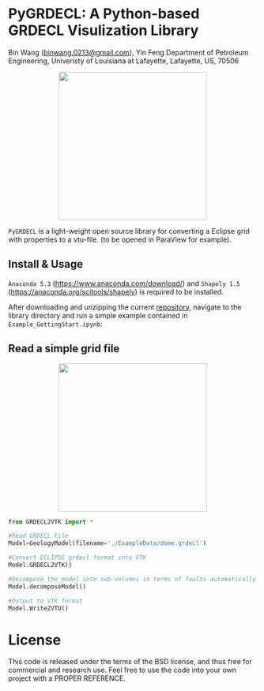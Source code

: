 PyGRDECL: A Python-based GRDECL Visulization Library
==============================================================================================
Bin Wang (binwang.0213@gmail.com), Yin Feng
Department of Petroleum Engineering, Univeristy of Louisiana at Lafayette, Lafayette, US, 70506

<p align="center">
  <img src = "https://github.com/BinWang0213/PyGRDECL/blob/master/img/GridPreview.png" height="300">
</p>

`PyGRDECL` is a light-weight open source library for converting a Eclipse grid with properties to a vtu-file.
(to be opened in ParaView for example). 

## Install & Usage

`Anaconda 5.3` (https://www.anaconda.com/download/) and `Shapely 1.5` (https://anaconda.org/scitools/shapely) is required to be installed.

After downloading and unzipping the current <a href="https://github.com/BinWang0213/PyGRDECL/archive/master.zip">repository</a>, navigate to the library directory and run a simple example contained in `Example_GettingStart.ipynb`:

## Read a simple grid file

<p align="center">
  <img src = "https://github.com/BinWang0213/PyGRDECL/blob/master/img/DomeModel.png" height="300">
</p>

```python
from GRDECL2VTK import * 

#Read GRDECL File
Model=GeologyModel(filename='./ExampleData/dome.grdecl')

#Convert ECLIPSE grdecl format into VTK
Model.GRDECL2VTK()

#Decompose the model into sub-volumes in terms of faults automatically (this function requires shapely library)
Model.decomposeModel()

#Output to VTK format
Model.Write2VTU()
```


# License

This code is released under the terms of the BSD license, and thus free for commercial and research use. Feel free to use the code into your own project with a PROPER REFERENCE.  
